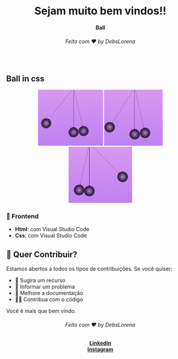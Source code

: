 <div align="center">
  <h1>Sejam muito bem vindos!!</h1>
  <strong>Ball</strong>
  <h6>Feito com ❤️ by DebsLorena</h6>
</div>
<br>


## Ball in css

<div align="center">
    <img src="./print.PNG" alt="daily.dev" height="150">
    <img src="./print1.PNG" alt="daily.dev" height="150">
    <img src="./print2.PNG" alt="daily.dev" height="150">
</div>


### 🎨 Frontend

*  **Html**: com Visual Studio Code
*  **Css**: com Visual Studio Code 


## 🙌 Quer Contribuir?

Estamos abertos a todos os tipos de contribuições. Se você quiser:
* 🤔 Sugira um recurso
* 🐛 Informar um problema
* 📖 Melhore a documentação
* 👨‍💻 Contribua com o código

Você é mais que bem vindo. 


<div align="center">
    <h6>Feito com ❤️ by DebsLorena</h6>
    <a href="https://www.linkedin.com/in/loredebs/"><strong>Linkedin</strong></a></br>
    <a href="https://www.instagram.com/debslorena/"><strong>Instagram</strong></a>
</div>
